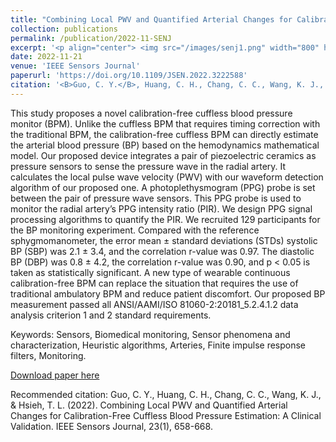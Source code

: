 ```yaml
---
title: "Combining Local PWV and Quantified Arterial Changes for Calibration-Free Cuffless Blood Pressure Estimation: A Clinical Validation"
collection: publications
permalink: /publication/2022-11-SENJ
excerpt: '<p align="center"> <img src="/images/senj1.png" width="800" height="600"> </p>'
date: 2022-11-21
venue: 'IEEE Sensors Journal'
paperurl: 'https://doi.org/10.1109/JSEN.2022.3222588'
citation: '<B>Guo, C. Y.</B>, Huang, C. H., Chang, C. C., Wang, K. J., & Hsieh, T. L. (2022). &quot;Combining Local PWV and Quantified Arterial Changes for Calibration-Free Cuffless Blood Pressure Estimation: A Clinical Validation.&quot; <i>IEEE Sensors Journal</i>, 23(1), 658-668. <B>(First author)</B><br>'
---
```

This study proposes a novel calibration-free cuffless blood pressure monitor (BPM). Unlike the cuffless BPM that requires timing correction with the traditional BPM, the calibration-free cuffless BPM can directly estimate the arterial blood pressure (BP) based on the hemodynamics mathematical model. Our proposed device integrates a pair of piezoelectric ceramics as pressure sensors to sense the pressure wave in the radial artery. It calculates the local pulse wave velocity (PWV) with our waveform detection algorithm of our proposed one. A photoplethysmogram (PPG) probe is set between the pair of pressure wave sensors. This PPG probe is used to monitor the radial artery’s PPG intensity ratio (PIR). We design PPG signal processing algorithms to quantify the PIR. We recruited 129 participants for the BP monitoring experiment. Compared with the reference sphygmomanometer, the error mean ± standard deviations (STDs) systolic BP (SBP) was 2.1 ± 3.4, and the correlation r-value was 0.97. The diastolic BP (DBP) was 0.8 ± 4.2, the correlation r-value was 0.90, and p < 0.05 is taken as statistically significant. A new type of wearable continuous calibration-free BPM can replace the situation that requires the use of traditional ambulatory BPM and reduce patient discomfort. Our proposed BP measurement passed all ANSI/AAMI/ISO 81060-2:20181_5.2.4.1.2 data analysis criterion 1 and 2 standard requirements.

Keywords: Sensors, Biomedical monitoring, Sensor phenomena and characterization, Heuristic algorithms, Arteries, Finite impulse response filters, Monitoring.

[Download paper here](https://doi.org/10.1109/JSEN.2022.3222588)

Recommended citation: Guo, C. Y., Huang, C. H., Chang, C. C., Wang, K. J., & Hsieh, T. L. (2022). Combining Local PWV and Quantified Arterial Changes for Calibration-Free Cuffless Blood Pressure Estimation: A Clinical Validation. IEEE Sensors Journal, 23(1), 658-668.
